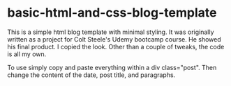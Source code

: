 # basic-html-and-css-blog-template

This is a simple html blog template with minimal styling. It was originally written as a project for Colt Steele's Udemy bootcamp course. He showed his final product. I copied the look. Other than a couple of tweaks, the code is all my own.

To use simply copy and paste everything within a div class="post". Then change the content of the date, post title, and paragraphs.
